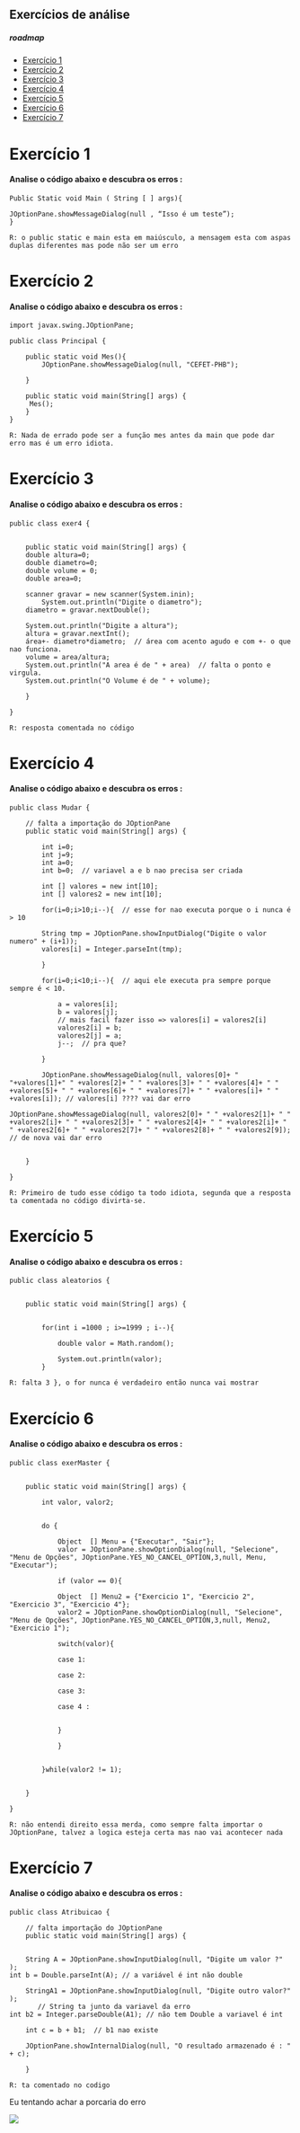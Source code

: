 ## Exercícios de análise

<h5>roadmap</h5>

- [Exercício 1](#exercício1)
- [Exercício 2](#exercício2)
- [Exercício 3](#exercício3)
- [Exercício 4](#exercício4)
- [Exercício 5](#exercício5)
- [Exercício 6](#exercício6)
- [Exercício 7](#exercício7)


# Exercício 1
<h4>Analise o código abaixo e descubra os erros :</h4></h4>

```
Public Static void Main ( String [ ] args){

JOptionPane.showMessageDialog(null , “Isso é um teste”); 
}
```

`R: o public static e main esta em maiúsculo, a mensagem esta com aspas duplas diferentes mas pode não ser um erro`

# Exercício 2

<h4>Analise o código abaixo e descubra os erros :</h4>

```
import javax.swing.JOptionPane;

public class Principal {

	public static void Mes(){
		JOptionPane.showMessageDialog(null, "CEFET-PHB");
		
	}
		
	public static void main(String[] args) {	
     Mes();		
	}
}
```

`R: Nada de errado pode ser a função mes antes da main que pode dar erro mas é um erro idiota.`

# Exercício 3

<h4>Analise o código abaixo e descubra os erros :</h4>

```
public class exer4 {

	
	public static void main(String[] args) {
	double altura=0;
	double diametro=0;
	double volume = 0;
	double area=0;
	
	scanner gravar = new scanner(System.inin);
    	System.out.println("Digite o diametro");
	diametro = gravar.nextDouble();
		
	System.out.println("Digite a altura");
	altura = gravar.nextInt();
	área+- diametro*diametro;  // área com acento agudo e com +- o que nao funciona.
	volume = area/altura;
	System.out.println("A area é de " + area)  // falta o ponto e virgula.
	System.out.println("O Volume é de " + volume);
	
	}

}
```

`R: resposta comentada no código`

# Exercício 4

<h4>Analise o código abaixo e descubra os erros :</h4>

```
public class Mudar {

	// falta a importação do JOptionPane
	public static void main(String[] args) {

		int i=0;
		int j=9;
		int a=0;
		int b=0;  // variavel a e b nao precisa ser criada
		
		int [] valores = new int[10];
		int [] valores2 = new int[10];
		
		for(i=0;i>10;i--){  // esse for nao executa porque o i nunca é > 10
			
		String tmp = JOptionPane.showInputDialog("Digite o valor numero" + (i+1));
		valores[i] = Integer.parseInt(tmp);
				
		}
		
		for(i=0;i<10;i--){  // aqui ele executa pra sempre porque sempre é < 10.
			
			a = valores[i];
			b = valores[j]; 
			// mais facil fazer isso => valores[i] = valores2[i] 
			valores2[i] = b;
			valores2[j] = a;
			j--;  // pra que?
			
		}
		
		JOptionPane.showMessageDialog(null, valores[0]+ " "+valores[1]+" " +valores[2]+ " " +valores[3]+ " " +valores[4]+ " " +valores[5]+ " " +valores[6]+ " " +valores[7]+ " " +valores[i]+ " " +valores[i]); // valores[i] ???? vai dar erro

JOptionPane.showMessageDialog(null, valores2[0]+ " " +valores2[1]+ " " +valores2[i]+ " " +valores2[3]+ " " +valores2[4]+ " " +valores2[i]+ " " +valores2[6]+ " " +valores2[7]+ " " +valores2[8]+ " " +valores2[9]);  // de nova vai dar erro 
		
		
	}

}
```

`R: Primeiro de tudo esse código ta todo idiota, segunda que a resposta ta comentada no código divirta-se.`

# Exercício 5

<h4>Analise o código abaixo e descubra os erros :</h4>

```
public class aleatorios {

	
	public static void main(String[] args) {
		
		
		for(int i =1000 ; i>=1999 ; i--){
	
			double valor = Math.random();

			System.out.println(valor);
		} 
```

`R: falta 3 }, o for nunca é verdadeiro então nunca vai mostrar`

# Exercício 6

<h4>Analise o código abaixo e descubra os erros :</h4>

```
public class exerMaster {
  
	
	public static void main(String[] args) {
		
		int valor, valor2;
		
		
		do {
			
			Object  [] Menu = {"Executar", "Sair"};
		    valor = JOptionPane.showOptionDialog(null, "Selecione", "Menu de Opções", JOptionPane.YES_NO_CANCEL_OPTION,3,null, Menu, "Executar");

		    if (valor == 0){
		    
		    Object  [] Menu2 = {"Exercicio 1", "Exercicio 2", "Exercicio 3", "Exercicio 4"};
		    valor2 = JOptionPane.showOptionDialog(null, "Selecione", "Menu de Opções", JOptionPane.YES_NO_CANCEL_OPTION,3,null, Menu2, "Exercicio 1");

		    switch(valor){
		    
		    case 1:
		    	
		    case 2:
		    	
		    case 3:
		    	
		    case 4 : 	
		    
		    
		    }
		    
		    }
					
			
		}while(valor2 != 1);   
				
		
	}

}
```

`R: não entendi direito essa merda, como sempre falta importar o JOptionPane, talvez a logica esteja certa mas nao vai acontecer nada`

# Exercício 7

<h4>Analise o código abaixo e descubra os erros :</h4>

```
public class Atribuicao {

	// falta importação do JOptionPane
	public static void main(String[] args) {
	
		
	String A = JOptionPane.showInputDialog(null, "Digite um valor ?" );
int b = Double.parseInt(A); // a variável é int não double
	
	StringA1 = JOptionPane.showInputDialog(null, "Digite outro valor?" );
       // String ta junto da variavel da erro
int b2 = Integer.parseDouble(A1); // não tem Double a variavel é int
	
	int c = b + b1;  // b1 nao existe
	
	JOptionPane.showInternalDialog(null, "O resultado armazenado é : " + c);
	
	}
```

`R: ta comentado no codigo`

Eu tentando achar a porcaria do erro

<picture><img src="https://media.tenor.com/A8ZJlvGLBUcAAAAC/mario-mario64.gif"></picture>
